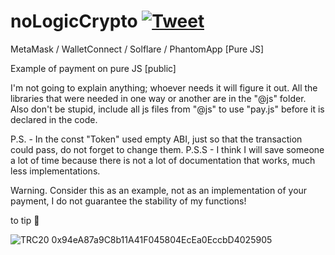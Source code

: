 # noLogicCrypto [![Tweet](https://img.shields.io/twitter/url/http/shields.io.svg?style=social)](https://twitter.com/intent/tweet?&url=https://github.com/JuLeonS/noLogicCrypto.js-MetaMask-WalletConnect-Solflare-PhantomApp&hashtags=Metamask,WalletConnect,Solflare,PhantomApp)
MetaMask / WalletConnect / Solflare / PhantomApp
[Pure JS]

Example of payment on pure JS [public]

I'm not going to explain anything; whoever needs it will figure it out. All the libraries that were needed in one way or another are in the "@js" folder. 
Also don't be stupid, include all js files from "@js" to use "pay.js" before it is declared in the code.

P.S. - In the const "Token" used empty ABI, just so that the transaction could pass, do not forget to change them. 
P.S.S - I think I will save someone a lot of time because there is not a lot of documentation that works, much less implementations.

Warning. Consider this as an example, not as an implementation of your payment, I do not guarantee the stability of my functions!    

to tip 💙

![TRC20](https://img.shields.io/badge/-TRC20-%2326A17B) 0x94eA87a9C8b11A41F045804EcEa0EccbD4025905
